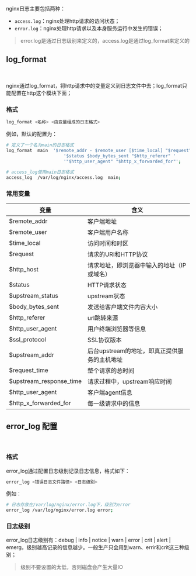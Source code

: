 nginx日志主要包括两种：

- `access.log`：nginx处理http请求的访问状态；
- `error.log`：nginx处理http请求以及本身服务运行中发生的错误；



> error.log是通过日志级别来定义的，access.log是通过log_format来定义的



## log_format

<br>



nginx通过log_format，将http请求中的变量定义到日志文件中去；log_format只能配置在http这个模块下面；



### 格式

```bash
log_format <名称> <由变量组成的日志格式>
```



例如，默认的配置为：

```bash
# 定义了一个名为main的日志格式
log_format  main  '$remote_addr - $remote_user [$time_local] "$request" '
                      '$status $body_bytes_sent "$http_referer" '
                      '"$http_user_agent" "$http_x_forwarded_for"';
                      
# access_log使用main日志格式
access_log  /var/log/nginx/access.log  main;
```



### 常用变量

| 变量                    | 含义                                         |
| ----------------------- | -------------------------------------------- |
| $remote_addr            | 客户端地址                                   |
| $remote_user            | 客户端用户名称                               |
| $time_local             | 访问时间和时区                               |
| $request                | 请求的URI和HTTP协议                          |
| $http_host              | 请求地址，即浏览器中输入的地址（IP或域名）   |
| $status                 | HTTP请求状态                                 |
| $upstream_status        | upstream状态                                 |
| $body_bytes_sent        | 发送给客户端文件内容大小                     |
| $http_referer           | url跳转来源                                  |
| $http_user_agent        | 用户终端浏览器等信息                         |
| $ssl_protocol           | SSL协议版本                                  |
| $upstream_addr          | 后台upstream的地址，即真正提供服务的主机地址 |
| $request_time           | 整个请求的总时间                             |
| $upstream_response_time | 请求过程中，upstream响应时间                 |
| $http_user_agent        | 客户端agent信息                              |
| $http_x_forwarded_for   | 每一级请求中的信息                           |





## error_log 配置

<br>



### 格式

error_log通过配置日志级别记录日志信息，格式如下：

```bash
error_log <错误日志文件路径> <日志级别>
```



例如：

```bash
# 日志存放在/var/log/nginx/error.log下，级别为error
error_log /var/log/nginx/error.log error;
```





### 日志级别

error_log日志级别有：debug | info | notice | warn | error | crit | alert | emerg，级别越高记录的信息越少。一般生产只会用到warn、errir和crit这三种级别；



> 级别不要设置的太低，否则磁盘会产生大量IO